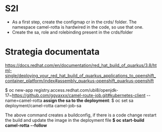 # S2I

* As a first step, create the configmap cr in the crds/ folder. The namespace camel-rotta is hardwired in the code, so use that one.
* Create the sa, role and rolebinding present in the crds/folder



 # Strategia documentata

https://docs.redhat.com/en/documentation/red_hat_build_of_quarkus/3.8/html-single/deploying_your_red_hat_build_of_quarkus_applications_to_openshift_container_platform/index#assembly_quarkus-openshift_quarkus-openshift

$ oc new-app registry.access.redhat.com/ubi8/openjdk-17~https://github.com/ggyaxxx/camel-route-job.git#kubernetes-client --name=camel-rotta
**assign the sa to the deployment**: $ oc set sa deployment/camel-rotta camel-job-sa 

The above command creates a buildconfig, if there is a code change restart the build and update the image in the deployment file **$ oc start-build camel-rotta --follow**






